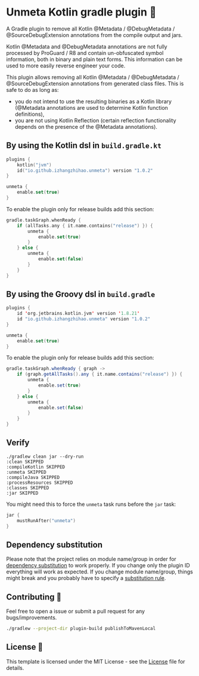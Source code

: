 # Unmeta Kotlin gradle plugin 🐘

A Gradle plugin to remove all Kotlin @Metadata / @DebugMetadata / @SourceDebugExtension annotations from the compile output and jars.

Kotlin @Metadata and @DebugMetadata annotations are not fully processed by ProGuard / R8 and contain un-obfuscated symbol information, both in binary and plain text forms. This information can be used to more easily reverse engineer your code.

This plugin allows removing all Kotlin @Metadata / @DebugMetadata / @SourceDebugExtension annotations from generated class files. This is safe to do as long as:

* you do not intend to use the resulting binaries as a Kotlin library (@Metadata annotations are used to determine Kotlin function definitions),
* you are not using Kotlin Reflection (certain reflection functionality depends on the presence of the @Metadata annotations).

## By using the Kotlin dsl in `build.gradle.kt`

```kotlin
plugins {
    kotlin("jvm")
    id("io.github.izhangzhihao.unmeta") version "1.0.2"
}

unmeta {
    enable.set(true)
}
```

To enable the plugin only for release builds add this section:

```kotlin
gradle.taskGraph.whenReady {
    if (allTasks.any { it.name.contains("release") }) {
        unmeta {
            enable.set(true)
        }
    } else {
        unmeta {
            enable.set(false)
        }
    }
}
```

## By using the Groovy dsl in `build.gradle`

```kotlin
plugins {
    id 'org.jetbrains.kotlin.jvm' version '1.8.21'
    id "io.github.izhangzhihao.unmeta" version "1.0.2"
}

unmeta {
    enable.set(true)
}
```

To enable the plugin only for release builds add this section:

```groovy
gradle.taskGraph.whenReady { graph ->
    if (graph.getAllTasks().any { it.name.contains("release") }) {
        unmeta {
            enable.set(true)
        }
    } else {
        unmeta {
            enable.set(false)
        }
    }
}
```

## Verify

```
./gradlew clean jar --dry-run
:clean SKIPPED
:compileKotlin SKIPPED
:unmeta SKIPPED
:compileJava SKIPPED
:processResources SKIPPED
:classes SKIPPED
:jar SKIPPED
```

You might need this to force the `unmeta` task runs before the `jar` task:

```kotlin
jar {
    mustRunAfter("unmeta")
}
```

## Dependency substitution

Please note that the project relies on module name/group in order for [dependency substitution](https://docs.gradle.org/current/userguide/resolution_rules.html#sec:dependency_substitution_rules) to work properly. If you change only the plugin ID everything will work as expected. If you change module name/group, things might break and you probably have to specify a [substitution rule](https://docs.gradle.org/current/userguide/resolution_rules.html#sub:project_to_module_substitution).


## Contributing 🤝

Feel free to open a issue or submit a pull request for any bugs/improvements.

```bash
./gradlew --project-dir plugin-build publishToMavenLocal
```

## License 📄

This template is licensed under the MIT License - see the [License](License) file for details.
